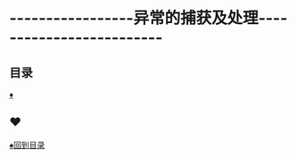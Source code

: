 # -----------------异常的捕获及处理-------------------------
<p id="title"></p>

## 目录
<a href="#p1">:diamonds:</a><br>
<p id="p1"></p>

## :hearts:
<a href="#title">:spades:回到目录</a><br>
